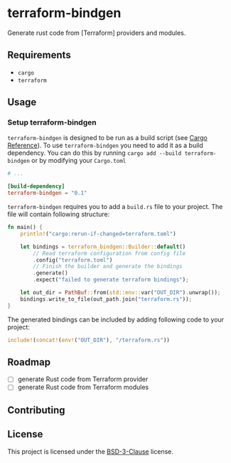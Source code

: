 # terraform-bindgen

<!-- Badges? -->

<!-- put description here -->

Generate rust code from [Terraform] providers and modules.

## Requirements

<!-- Required libraries and tools -->
- `cargo`
- `terraform`

## Usage

### Setup terraform-bindgen

`terraform-bindgen` is designed to be run as a build script (see [Cargo Reference](https://doc.rust-lang.org/cargo/reference/build-scripts.html)).
To use `terraform-bindgen` you need to add it as a build dependency. You can do this by running `cargo add --build terraform-bindgen`
or by modifying your `Cargo.toml`

```toml
# ...

[build-dependency]
terraform-bindgen = "0.1"
```

`terraform-bindgen` requires you to add a `build.rs` file to your project. The file will contain following
structure:

```rust
fn main() {
	println!("cargo:rerun-if-changed=terraform.toml")

	let bindings = terraform_bindgen::Builder::default()
		// Read terraform configuration from config file
		.config("terraform.toml")
		// Finish the builder and generate the bindings
		.generate()
		.expect("failed to generate terraform bindings");

	let out_dir = PathBuf::from(std::env::var("OUT_DIR").unwrap());
	bindings.write_to_file(out_path.join("terraform.rs"));
}
```

The generated bindings can be included by adding following code to your project:

```rust
include!(concat!(env!("OUT_DIR"), "/terraform.rs"))
```

## Roadmap

<!-- Upcoming changes -->
- [ ] generate Rust code from Terraform provider
- [ ] generate Rust code from Terraform modules

## Contributing

<!-- TODO: add placeholder text -->

## License

This project is licensed under the [BSD-3-Clause](./LICENSE) license.
